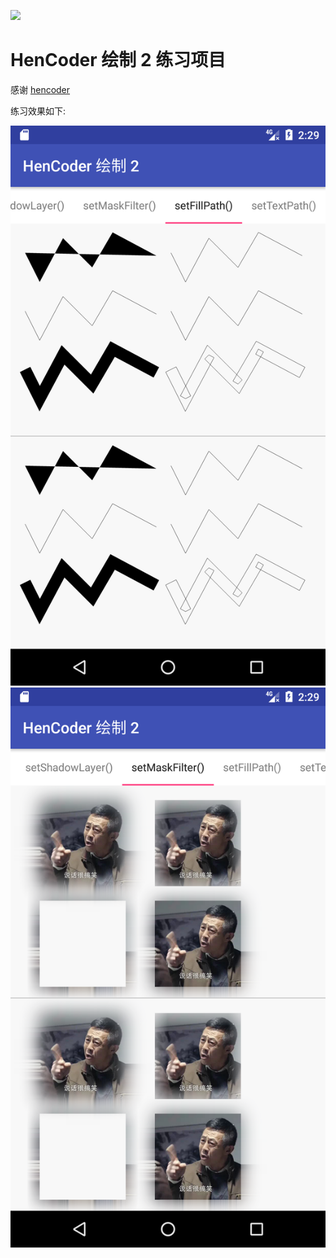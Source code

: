 ![](images/icon.png)

HenCoder 绘制 2 练习项目
===


感谢 [hencoder](http://hencoder.com/ui-1-2/)


练习效果如下:

![](images/test2_1.png)
![](images/test2_2.png)